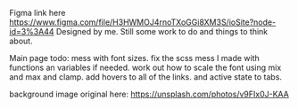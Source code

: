 Figma link here
https://www.figma.com/file/H3HWMOJ4rnoTXoGGi8XM3S/ioSite?node-id=3%3A44
Designed by me. Still some work to do and things to think about.

Main page todo:
mess with font sizes.
fix the scss mess I made with functions an variables if needed.
work out how to scale the font using mix and max and clamp.
add hovers to all of the links.
and active state to tabs.


background image original here: https://unsplash.com/photos/v9FIx0J-KAA